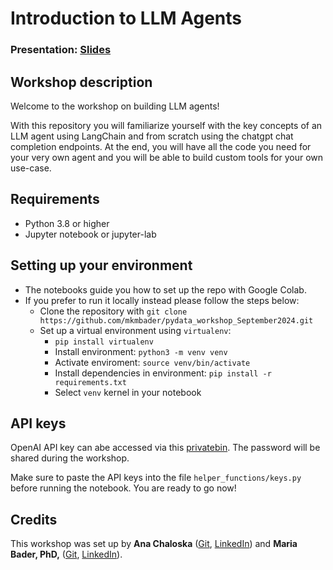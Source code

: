 # Introduction to LLM Agents

### Presentation: [Slides](https://github.com/mkmbader/pydata_workshop_September2024/blob/main/workshop_slides.pdf) 

## Workshop description

Welcome to the workshop on building LLM agents!

With this repository you will familiarize yourself with the key concepts of an LLM agent using LangChain and from scratch using the chatgpt chat completion endpoints. At the end, you will have all the code you need for your very own agent and you will be able to build custom tools for your own use-case. 

## Requirements

- Python 3.8 or higher
- Jupyter notebook or jupyter-lab

## Setting up your environment

- The notebooks guide you how to set up the repo with Google Colab. 
- If you prefer to run it locally instead please follow the steps below: 
    - Clone the repository with `git clone https://github.com/mkmbader/pydata_workshop_September2024.git`
    - Set up a virtual environment using `virtualenv`:
        - `pip install virtualenv`
        - Install environment: `python3 -m venv venv`
        - Activate enviroment: `source venv/bin/activate`   
        - Install dependencies in environment: `pip install -r requirements.txt`
        - Select `venv` kernel in your notebook

## API keys

OpenAI API key can abe accessed via this [privatebin](https://privatebin.molops.io/?b0b74a12fdc3a326#4tdRk8yiazMsEnKgsc4D2Tq3GWF7KVWkGPmTiFdAH2m5). The password will be shared during the workshop. 

Make sure to paste the API keys into the file `helper_functions/keys.py` before running the notebook. You are ready to go now!

## Credits

This workshop was set up by **Ana Chaloska** ([Git](https://github.com/anachaloska), [LinkedIn](https://www.linkedin.com/in/ana-chaloska-809486149/)) and **Maria Bader, PhD,** ([Git](https://github.com/mkmbader), [LinkedIn](https://www.linkedin.com/in/mkmbader/)).